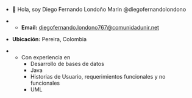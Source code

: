 - 👋 Hola, soy Diego Fernando Londoño Marin @diegofernandolondono
- - **Email:** [diegofernando.londono767@comunidadunir.net](mailto:diegofernando.londono767@comunidadunir.net)
- **Ubicación:** Pereira, Colombia

- - Con experiencia en
    - Desarrollo de bases de datos
    - Java
    - Historias de Usuario, requerimientos funcionales y no funcionales
    - UML 

<!---
diegofernandolondono/diegofernandolondono is a ✨ special ✨ repository because its `README.md` (this file) appears on your GitHub profile.
You can click the Preview link to take a look at your changes.
--->

